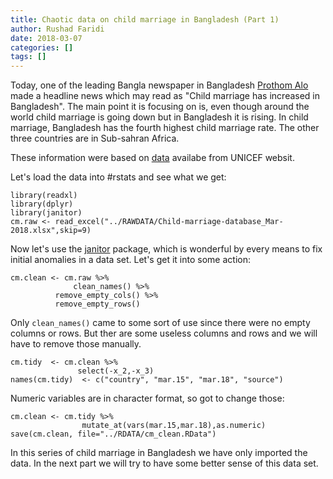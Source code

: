 ```yaml
---
title: Chaotic data on child marriage in Bangladesh (Part 1)
author: Rushad Faridi
date: 2018-03-07
categories: []
tags: []
---
```


Today, one of the leading Bangla newspaper in Bangladesh [Prothom Alo](http://www.prothomalo.com "Prothom Alo") made a headline news which may read as "Child marriage has increased in Bangladesh". The main point it is focusing on is, even though around the world child marriage is going down but in Bangladesh it is rising. In child marriage, Bangladesh has the fourth highest child marriage rate. The other three countries are in Sub-sahran Africa. 

These information were based on [data](http://https://data.unicef.org/wp-content/uploads/2015/12/Child-marriage-database_Mar-2018.xlsx "Child marriage data") availabe from UNICEF websit. 

Let's load the data into #rstats and see what we get:

```{r chm  }
library(readxl)
library(dplyr)
library(janitor)
cm.raw <- read_excel("../RAWDATA/Child-marriage-database_Mar-2018.xlsx",skip=9)
```

Now let's use the [janitor](https://github.com/sfirke/janitor "Janitor") package, which is wonderful by every means to fix initial anomalies in a data set. Let's get it into some action:

```{r jan}
cm.clean <- cm.raw %>% 
              clean_names() %>% 
	      remove_empty_cols() %>% 
	      remove_empty_rows() 

```

Only `clean_names()`  came to some sort of use since there were no empty columns or rows. But ther are some useless columns and rows and we will have to remove those manually. 

```{r rm  }
cm.tidy  <- cm.clean %>% 
               select(-x_2,-x_3) 
names(cm.tidy)  <- c("country", "mar.15", "mar.18", "source")

```

Numeric variables are in character format, so got to change those:

```{r nc  }
cm.clean <- cm.tidy %>% 
                mutate_at(vars(mar.15,mar.18),as.numeric)
save(cm.clean, file="../RDATA/cm_clean.RData")
```

In this series of child marriage in Bangladesh we have only imported the data. In the next part we will try to have some better sense of this data set.
